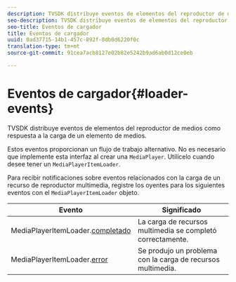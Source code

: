 ```yaml
---
description: TVSDK distribuye eventos de elementos del reproductor de medios como respuesta a la carga de un elemento de medios.
seo-description: TVSDK distribuye eventos de elementos del reproductor de medios como respuesta a la carga de un elemento de medios.
seo-title: Eventos de cargador
title: Eventos de cargador
uuid: 0ad37715-14b1-457c-892f-0db0d6220f0c
translation-type: tm+mt
source-git-commit: 91cea7acb8127e02b82e5242b9ad6ab0d12ce0eb

---
```



# Eventos de cargador{#loader-events}

TVSDK distribuye eventos de elementos del reproductor de medios como respuesta a la carga de un elemento de medios.

Estos eventos proporcionan un flujo de trabajo alternativo. No es necesario que implemente esta interfaz al crear una `MediaPlayer`. Utilícelo cuando desee tener un `MediaPlayerItemLoader`.

Para recibir notificaciones sobre eventos relacionados con la carga de un recurso de reproductor multimedia, registre los oyentes para los siguientes eventos con el `MediaPlayerItemLoader` objeto.

| Evento | Significado |
|---|---|
| MediaPlayerItemLoader.[completado](https://help.adobe.com/en_US/primetime/api/psdk/asdoc-dhls_1.4/com/adobe/mediacore/MediaPlayerItemLoader.html#event:completed) | La carga de recursos multimedia se completó correctamente. |
| MediaPlayerItemLoader.[error](https://help.adobe.com/en_US/primetime/api/psdk/asdoc-dhls_1.4/com/adobe/mediacore/MediaPlayerItemLoader.html#event:failed) | Se produjo un problema con la carga de recursos multimedia. |